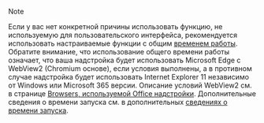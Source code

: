 >[!NOTE]
> Если у вас нет конкретной причины использовать функцию, не используемую для пользовательского интерфейса, рекомендуется использовать настраиваемые функции с общим [временем работы](../develop/configure-your-add-in-to-use-a-shared-runtime.md). Обратите внимание, что использование общего времени работы означает, что ваша надстройка будет использовать Microsoft Edge с WebView2 (Chromium основе), если условия выполнены, а в противном случае надстройка будет использовать Internet Explorer 11 независимо от Windows или Microsoft 365 версии. Описание условий WebView2 см. в странице [Browsers, используемой Office надстройки](../concepts/browsers-used-by-office-web-add-ins.md). Дополнительные сведения о времени запуска см. в дополнительных [сведениях о времени запуска](/javascript/api/manifest/runtimes).